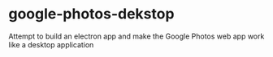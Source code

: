 # google-photos-dekstop
Attempt to build an electron app and make the Google Photos web app work like a desktop application
